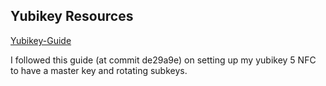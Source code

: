 ## Yubikey Resources

[Yubikey-Guide](https://github.com/drduh/YubiKey-Guide/tree/de29a9e)

I followed this guide (at commit de29a9e) on setting up my yubikey 5 NFC to have a master key and
rotating subkeys.

